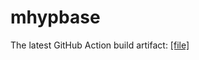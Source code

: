 # mhypbase

The latest GitHub Action build artifact: [[file]](https://nightly.link/Jx2f/mhypbase/workflows/msbuild/main/mhypbase-latest.zip)
